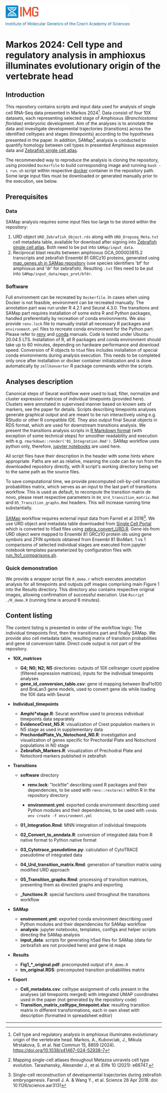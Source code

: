 ![IMGlogo](./imglogo-name-en-left-color-rgb.png)
# Markos 2024: Cell type and regulatory analysis in amphioxus illuminates evolutionary origin of the vertebrate head

## Introduction

This repository contains scripts and input data used for analysis of single cell RNA-Seq data presented in Markos 2024[^1]. Data consist of four 10X datasets, each representing selected stage of Amphioxus *(Branchiostoma floridae)* embryonic development. Aim of the analyses is to annotate the data and investigate developmental trajectories (transitions) across the identified celltypes and stages (timepoints) according to the hypotheses presented in the paper. In addition, SAMap[^2] analysis is conducted to quantify homology between cell types in presented Amphioxus expression data and [Zebrafish single cell atlas](https://singlecell.broadinstitute.org/single_cell/study/SCP162/single-cell-reconstruction-of-developmental-trajectories-during-zebrafish-embryogenesis).

The recommended way to reproduce the analysis is cloning the repository, using provided `Dockerfile` to build corresponding image and running `bash -i run.sh` script within respective [docker](https://www.docker.com/get-started/) container in the repository path. Some large input files must be downloaded or generated manually prior to the execution, see below.

## Prerequisites

### Data

SAMap analysis requires some input files too large to be stored within the repository:

1.  URD object `URD_Zebrafish_Object.rds` along with `URD_Dropseq_Meta.txt` cell metadata table, available for download after signing into [Zebrafish single cell atlas](https://singlecell.broadinstitute.org/single_cell/study/SCP162/single-cell-reconstruction-of-developmental-trajectories-during-zebrafish-embryogenesis). Both need to be put into `SAMap/input_data`.
2.  Reciprocal blast results between amphioxus GCA_000003815.2 transcripts and zebrafish Ensembl 81 GRCz10 proteins, generated using [map_genes.sh in SAMap repository](https://github.com/atarashansky/SAMap/blob/main/map_genes.sh) (use species identifiers 'bf' for amphioxus and 'dr' for zebrafish). Resulting `.txt` files need to be put into `SAMap/input_data/maps_prot/bfdr`.

### Software

Full environment can be recreated by `Dockerfile`. In cases when using Docker is not feasible, environment can be recreated manually. The annotation part was run under R 4.2.1 and Seurat 4.3.0. The transitions and SAMap part requires installation of some extra R and Python packages, handled preferentially by recreation of conda environments. We also provide `renv.lock` file to manually install all necessary R packages and `environment.yml` files to recreate conda environment for the Python part. Please refer to [renv](https://rstudio.github.io/renv/reference/restore.html) and [conda](https://conda.io/projects/conda/en/latest/user-guide/tasks/manage-environments.html#create-env-from-file) manuals. Code is tested under Ubuntu 20.04.5 LTS. Installation of R, all R packages and conda environment should take up to 60 minutes, depending on hardware performance and download speed. Conversion of R objects to `h5ad` files includes installation of special conda environments during analysis execution. This needs to be completed only once after installation or docker container initialization and is done automatically by `zellkonverter` R package commands within the scripts.

## Analyses description

Canonical steps of Seurat workflow were used to load, filter, normalize and cluster expression matrices of individual timepoints (provided here). Clusters were annotated in supervised manner based on known sets of markers, see the paper for details. Scripts describing timepoints analyses generate graphical output and are meant to be run interactively using e.g. RStudio or other R compatible IDE. They also output final Seurat objects in RDS format, which are used for downstream transitions analysis. We present the transitions analysis scripts in [R Markdown format](https://bookdown.org/yihui/rmarkdown/basics.html) (with exception of some technical steps) for smoother readability and execution with e.g. `rmarkdown::render('01_Integration.Rmd')`. SAMap workflow uses python only, therefore, [jupyter notebooks](https://jupyter.org/) are used here.

All script files have their description in the header with some hints where appropriate. Paths are set as relative, meaning the code can be run from the downloaded repository directly, with R script's working directory being set to the same path as the source files.

To save computational time, we provide precomputed cell-by-cell transition probabilities matrix, which serves as an input to the last part of transitions workflow. This is used as default, to recompute the transition matrix de novo, please reset respective parameters in `04_Urd_transition_matrix.Rmd` and `05_Transition_graphs.Rmd` headers. This will increase running time substantially.

[SAMap](https://github.com/atarashansky/SAMap) workflow requires external input data from Farrell et al 2018[^3]. We use URD object and metadata table downloaded from [Single Cell Portal](https://singlecell.broadinstitute.org/single_cell/study/SCP162/single-cell-reconstruction-of-developmental-trajectories-during-zebrafish-embryogenesis) which is converted to h5ad files using [zebra_convert_URD.R](https://github.com/jakubovciak/Vertebrate_Head/blob/main/SAMap/input_data/zebra_convert_URD.R). Gene ids from URD object were mapped to Ensembl 81 GRCz10 protein ids using gene symbols and ZFIN symbols obtained from Ensembl 81 BioMart. 1 vs 1 comparisons of selected individual stages are executed from jupyter notebook templates parameterized by configuration files with [run_1to1_comparisons.sh](https://github.com/jakubovciak/Vertebrate_Head/blob/main/SAMap/analysis/run_1to1_comparisons.sh).

### Quick demonstration

We provide a wrapper script file `R_demo.r` which executes annotation analysis for all timepoints and outputs pdf images comprising main Figure 1 into the Results directory. This directory also contains respective original images, allowing confirmation of successful execution. Use `Rscript ./R_demo.R` (running time is around 6 minutes).

## Content listing

The content listing is presented in order of the workflow logic: The individual timepoints first, then the transitions part and finally SAMap. We provide also cell metadata table, resulting matrix of transition probabilities and gene id conversion table. Direct code output is not part of the repository.

- **10X_matrices**
    
    - **G4; N0; N2; N5** directories: outputs of 10X cellranger count pipeline (filtered expression matrices), inputs for the individual timepoints analyses
    - **gene_id_conversion_table.csv**: gene id mapping between BraFlo100 and BraLan3 gene models, used to convert gene ids while loading the 10X data with Seurat
- **Individual_timepoints**
    
    - **Amphi\*stage.R**: Seurat workflow used to process individual timepoints data separately
    - **EvidenceCrest_N5.R**: visualization of Crest population markers in N5 stage as used in supplementary data
    - **PrechordalPlate_Vs_Notochord_N0.R**: investigation and visualization of genes specific for Prechordal Plate and Notochord populations in N0 stage
    - **Zebrafish_Markers.R**: visualization of Prechodral Plate and Notochord markers published in zebrafish
- **Transitions**
    
    - **software** directory
        
        - **renv.lock**: "lockfile" describing used R packages and their dependencies, to be used with `renv::restore()` within R in the repository directory
            
        - **environment.yml**: exported conda environment describing used Python modules and their dependencies, to be used with `conda env create -f environment.yml`
            
    - **01_Integration.Rmd**: MNN integration of individual timepoints
        
    - **02_Convert_to_anndata.R**: conversion of integrated data from R native format to Python native format
        
    - **03_Cytotrace_pseudotime.py**: calculation of CytoTRACE pseudotime of integrated data
        
    - **04_Urd_transition_matrix.Rmd**: generation of transition matrix using modified URD approach
        
    - **05_Transition_graphs.Rmd**: processing of transition matrices, presenting them as directed graphs and exporting
        
    - **\_functions.R**: special functions used throughout the transitions workflow
        
- **SAMap**
    
    - **environment.yml**: exported conda environment describing used Python modules and their dependencies for SAMap workflow
    - **analysis**: jupyter notebooks, templates, configs and helper scripts directing the SAMap analysis
    - **input_data**: scripts for generating h5ad files for SAMap (data for zerbrafish are not provided here) and gene id maps
- **Results**
    
    - **Fig1_\*\_original.pdf**: precomputed output of `R_demo.R`
    - **tm_original.RDS**: precomputed transition probabilities matrix
- **Export**
    
    - **Cell_metadata.csv**: celltype assignment of cells present in the analyses (all timepoints merged) with integrated UMAP coordinates used in the paper (not generated by the repository code)
    - **Transition_matrix_celltype_timepoint.xlsx**: resulting transition matrix in different transformations, each in own sheet with description (formatted in spreadsheet editor)

* * *

[^1]:  Cell type and regulatory analysis in amphioxus illuminates evolutionary origin of the vertebrate head. Markos, A., Kubovciak, J., Mikula Mrstakova, S. et al.  Nat Commun 15, 8859 (2024). https://doi.org/10.1038/s41467-024-52938-7
    
[^2]:  Mapping single-cell atlases throughout Metazoa unravels cell type evolution. Tarashansky, Alexander J., et al. Elife 10 (2021): e66747.
    
[^3]:  Single-cell reconstruction of developmental trajectories during zebrafish embryogenesis. Farrell J. A. & Wang Y., et al. Science 26 Apr 2018. doi: 10.1126/science.aar3131
